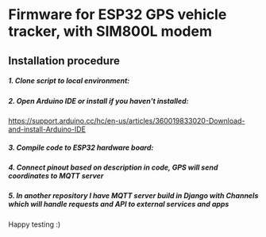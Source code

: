 # Firmware for ESP32 GPS vehicle tracker, with SIM800L modem


## Installation procedure
##### 1. Clone script to local environment:
##### 2. Open Arduino IDE or install if you haven't installed:
https://support.arduino.cc/hc/en-us/articles/360019833020-Download-and-install-Arduino-IDE
##### 3. Compile code to ESP32 hardware board:
##### 4. Connect pinout based on description in code, GPS will send coordinates to MQTT server
##### 5. In another repository I have MQTT server build in Django with Channels which will handle requests and API to external services and apps

Happy testing :)
